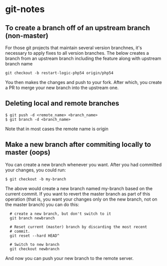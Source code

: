 # git-notes

## To create a branch off of an upstream branch (non-master)
For those git projects that maintain several version branchnes, it's necessary to apply fixes to all version branches. 
The below creates a branch from an upstream branch including the feature along with upstream branch name
```
git checkout -b restart-logic-php54 origin/php54
```
You then makes the changes and push to your fork. After which, you create a PR to merge your new branch into the upstream one.
## Deleting local and remote branches
```
$ git push -d <remote_name> <branch_name>
$ git branch -d <branch_name>
```
Note that in most cases the remote name is origin

## Make a new branch after commiting locally to master (oops)

You can create a new branch whenever you want. After you had committed your changes, you could run:
```
$ git checkout -b my-branch
```
The above would create a new branch named my-branch based on the current commit. If you want to revert the master branch as part of this operation (that is, you want your changes only on the new branch, not on the master branch) you can do this:

```
  # create a new branch, but don't switch to it
  git branch newbranch

  # Reset current (master) branch by discarding the most recent
  # commit.
  git reset --hard HEAD^

  # Switch to new branch
  git checkout newbranch
```
And now you can push your new branch to the remote server.

